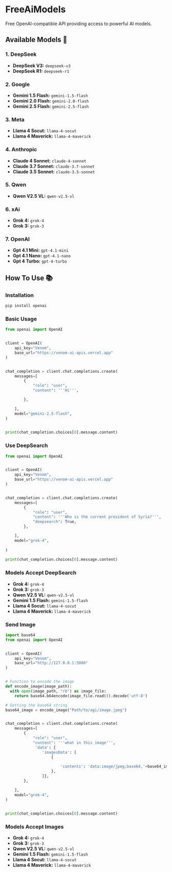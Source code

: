 # FreeAiModels
Free OpenAI-compatible API providing access to powerful AI models.


## Available Models 🤖
### 1. DeepSeek
- **DeepSeek V3:** `deepseek-v3`
- **DeepSeek R1:** `deepseek-r1`

### 2. Google
- **Gemini 1.5 Flash:** `gemini-1.5-flash`
- **Gemini 2.0 Flash:** `gemini-2.0-flash`
- **Gemini 2.5 Flash:** `gemini-2.5-flash`

### 3. Meta
- **Llama 4 Socut:** `llama-4-socut`
- **Llama 4 Maverick:** `llama-4-maverick`

### 4. Anthropic
- **Claude 4 Sonnet:** `claude-4-sonnet`
- **Claude 3.7 Sonnet:** `claude-3.7-sonnet`
- **Claude 3.5 Sonnet:** `claude-3.5-sonnet`

### 5. Qwen
- **Qwen V2.5 VL:** `qwen-v2.5-vl`

### 6. xAi
- **Grok 4:** `grok-4`
- **Grok 3:** `grok-3`

### 7. OpenAI
- **Gpt 4.1 Mini:** `gpt-4.1-mini`
- **Gpt 4.1 Nano:** `gpt-4.1-nano`
- **Gpt 4 Turbo:** `gpt-4-turbo`


## How To Use 📚

### Installation
```bash
pip install openai
```

### Basic Usage
```python
from openai import OpenAI


client = OpenAI(
    api_key="Venom",
    base_url="https://venom-ai-apis.vercel.app"
)


chat_completion = client.chat.completions.create(
    messages=[
        {
            "role": "user",
            "content": '''Hi''',

        },

    ],
    model="gemini-2.5-flash",
)

 
print(chat_completion.choices[0].message.content)

```
### Use DeepSearch
```python
from openai import OpenAI


client = OpenAI(
    api_key="Venom",
    base_url="https://venom-ai-apis.vercel.app"
)


chat_completion = client.chat.completions.create(
    messages=[
        {
            "role": "user",
            "content": '''Who is the current president of Syria?''',
            "deepsearch": True,
        },

    ],
    model="grok-4",
    
)
 
print(chat_completion.choices[0].message.content)

```
### Models Accept DeepSearch
- **Grok 4:** `grok-4`
- **Grok 3:** `grok-3`
- **Qwen V2.5 VL:** `qwen-v2.5-vl`
- **Gemini 1.5 Flash:** `gemini-1.5-flash`
- **Llama 4 Socut:** `llama-4-socut`
- **Llama 4 Maverick:** `llama-4-maverick`

### Send Image
```python
import base64
from openai import OpenAI


client = OpenAI(
    api_key="Venom",
    base_url="http://127.0.0.1:5000"
)


# Function to encode the image
def encode_image(image_path):
  with open(image_path, "rb") as image_file:
    return base64.b64encode(image_file.read()).decode('utf-8')

# Getting the base64 string
base64_image = encode_image("Path/to/agi/image.jpeg")


chat_completion = client.chat.completions.create(
    messages=[
        {
            "role": "user",
            "content": '''what in this image''',
             'data': {
                'imagesData': [
                    {
         
                        'contents': 'data:image/jpeg;base64,'+base64_image,
                    },
                ]},
        },

    ],
    model="grok-4",
)

 
print(chat_completion.choices[0].message.content)
```

### Models Accept Images
- **Grok 4:** `grok-4`
- **Grok 3:** `grok-3`
- **Qwen V2.5 VL:** `qwen-v2.5-vl`
- **Gemini 1.5 Flash:** `gemini-1.5-flash`
- **Llama 4 Socut:** `llama-4-socut`
- **Llama 4 Maverick:** `llama-4-maverick`



